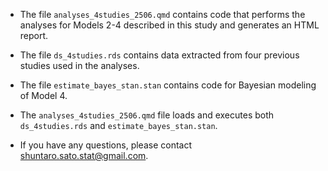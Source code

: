 * The file `analyses_4studies_2506.qmd` contains code that performs the analyses for Models 2-4 described in this study and generates an HTML report. 

* The file `ds_4studies.rds` contains data extracted from four previous studies used in the analyses. 

* The file `estimate_bayes_stan.stan` contains code for Bayesian modeling of Model 4. 

* The `analyses_4studies_2506.qmd` file loads and executes both `ds_4studies.rds` and `estimate_bayes_stan.stan`. 

* If you have any questions, please contact shuntaro.sato.stat@gmail.com.
